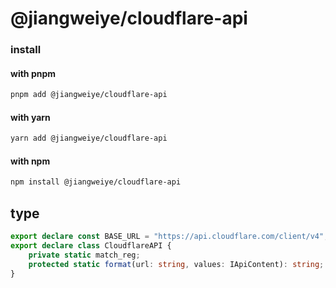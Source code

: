 # @jiangweiye/cloudflare-api

### install

#### with pnpm

```sh
pnpm add @jiangweiye/cloudflare-api
```

#### with yarn

```sh
yarn add @jiangweiye/cloudflare-api
```

#### with npm

```sh
npm install @jiangweiye/cloudflare-api
```

## type

```typescript
export declare const BASE_URL = "https://api.cloudflare.com/client/v4";
export declare class CloudflareAPI {
    private static match_reg;
    protected static format(url: string, values: IApiContent): string;
}

```
